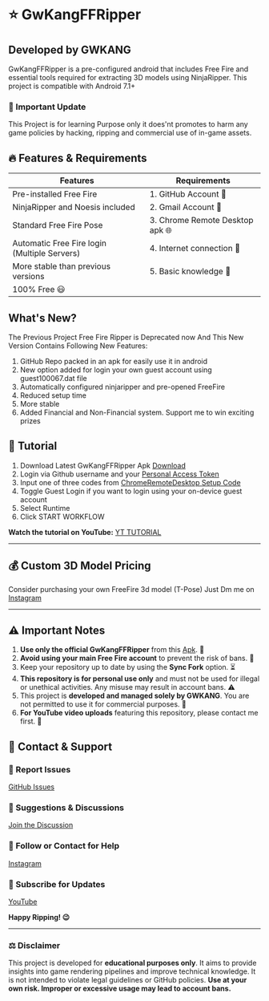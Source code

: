 # ⭐ GwKangFFRipper

## Developed by GWKANG

GwKangFFRipper is a pre-configured android that includes Free Fire and essential tools required for extracting 3D models using NinjaRipper. This project is compatible with Android 7.1+

### 📢 Important Update
This Project is for learning Purpose only it does'nt promotes to harm any game policies by hacking, ripping and commercial use of in-game assets.

## 🔥 Features & Requirements

| **Features** | **Requirements** |
|-------------|----------------|
| Pre-installed Free Fire | 1. GitHub Account 🔑 |
| NinjaRipper and Noesis included | 2. Gmail Account 📧 |
| Standard Free Fire Pose | 3. Chrome Remote Desktop apk 🌐 |
| Automatic Free Fire login (Multiple Servers) | 4. Internet connection 🛜 |
| More stable than previous versions | 5. Basic knowledge 🧠 |
| 100% Free 😃 |  |

## What's New?
The Previous Project Free Fire Ripper is Deprecated now And This New Version Contains Following New Features:
1. GitHub Repo packed in an apk for easily use it in android
2. New option added for login your own guest account using guest100067.dat file
3. Automatically configured ninjaripper and pre-opened FreeFire
4. Reduced setup time
5. More stable
6. Added Financial and Non-Financial system. Support me to win exciting prizes

   
## 🎥 Tutorial
1. Download Latest GwKangFFRipper Apk [Download]()
2. Login via Github username and your [Personal Access Token](https://github.com/settings/tokens)
3. Input one of three codes from [ChromeRemoteDesktop Setup Code](https://remotedesktop.google.com/headless)
4. Toggle Guest Login if you want to login using your on-device guest account
5. Select Runtime
6. Click START WORKFLOW

**Watch the tutorial on YouTube:** [YT TUTORIAL](https://www.youtube.com/watch?v=FlCx9gY3lWg)

---

## 💰 Custom 3D Model Pricing
Consider purchasing your own FreeFire 3d model (T-Pose)
Just Dm me on [Instagram](https://www.instagram.com/inderx_kang)


---
## ⚠️ Important Notes
1. **Use only the official GwKangFFRipper** from this [Apk](https://github.com/GWKANG-YT/FreeFireRipper). 📌
2. **Avoid using your main Free Fire account** to prevent the risk of bans. 🚫
3. Keep your repository up to date by using the **Sync Fork** option. ⏳
4. **This repository is for personal use only** and must not be used for illegal or unethical activities. Any misuse may result in account bans. ⚠️
5. This project is **developed and managed solely by GWKANG**. You are not permitted to use it for commercial purposes. 👿
6. **For YouTube video uploads** featuring this repository, please contact me first. 📮

## 📩 Contact & Support

### 📌 Report Issues
[GitHub Issues](https://github.com/GwKangStudios/GwKangFFRipper/issues)

### 💬 Suggestions & Discussions
[Join the Discussion](https://github.com/GwKangStudios/GwKangFFRipper/discussions)

### 📱 Follow or Contact for Help
[Instagram](https://www.instagram.com/inderx_kang)

### 🎥 Subscribe for Updates
[YouTube](https://youtube.com/@GW_KANG)

**Happy Ripping! 😉**

---
### ⚖️ Disclaimer
This project is developed for **educational purposes only**. It aims to provide insights into game rendering pipelines and improve technical knowledge. It is not intended to violate legal guidelines or GitHub policies. **Use at your own risk. Improper or excessive usage may lead to account bans.**

